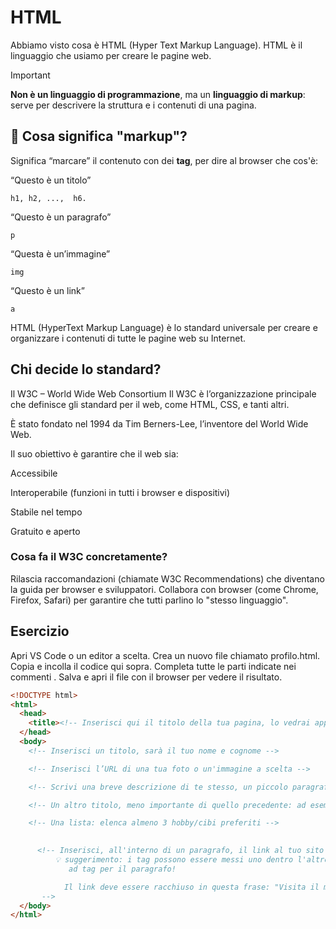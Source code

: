 # HTML
Abbiamo visto cosa è HTML (Hyper Text Markup Language).
HTML è il linguaggio che usiamo per creare le pagine web.

> [!IMPORTANT]  
> **Non è un linguaggio di programmazione**, ma un **linguaggio di markup**: serve per descrivere la struttura e i contenuti di una pagina.

## 🧠 Cosa significa "markup"?
Significa “marcare” il contenuto con dei **tag**, per dire al browser che cos'è:

“Questo è un titolo” 
```
h1, h2, ...,  h6.
```

“Questo è un paragrafo”
```
p
```

“Questa è un’immagine”
```
img
```

“Questo è un link”
```
a
```

HTML (HyperText Markup Language) è lo standard universale per creare e organizzare i contenuti di tutte le pagine web su Internet.

## Chi decide lo standard? 
Il W3C – World Wide Web Consortium
Il W3C è l’organizzazione principale che definisce gli standard per il web, come HTML, CSS, e tanti altri.

È stato fondato nel 1994 da Tim Berners-Lee, l’inventore del World Wide Web.

Il suo obiettivo è garantire che il web sia:

Accessibile

Interoperabile (funzioni in tutti i browser e dispositivi)

Stabile nel tempo

Gratuito e aperto

### Cosa fa il W3C concretamente?
Rilascia raccomandazioni (chiamate W3C Recommendations) che diventano la guida per browser e sviluppatori.
Collabora con browser (come Chrome, Firefox, Safari) per garantire che tutti parlino lo "stesso linguaggio".

## Esercizio
Apri VS Code o un editor a scelta.
Crea un nuovo file chiamato profilo.html.
Copia e incolla il codice qui sopra.
Completa tutte le parti indicate nei commenti <!-- -->.
Salva e apri il file con il browser per vedere il risultato.


```html
<!DOCTYPE html>
<html>
  <head>
    <title><!-- Inserisci qui il titolo della tua pagina, lo vedrai apparire nella tab del browser --></title>
  </head>
  <body>
    <!-- Inserisci un titolo, sarà il tuo nome e cognome -->

    <!-- Inserisci l’URL di una tua foto o un'immagine a scelta -->

    <!-- Scrivi una breve descrizione di te stesso, un piccolo paragrafo -->

    <!-- Un altro titolo, meno importante di quello precedente: ad esempio "I miei hobby" o "I miei cibi preferiti" -->

    <!-- Una lista: elenca almeno 3 hobby/cibi preferiti -->

    
      <!-- Inserisci, all'interno di un paragrafo, il link al tuo sito preferito
          💡 suggerimento: i tag possono essere messi uno dentro l'altro, ad esempio il tag per un link può essere posizionato dentro
             ad tag per il paragrafo!

            Il link deve essere racchiuso in questa frase: "Visita il mio sito preferito"
       -->
  </body>
</html>
```
